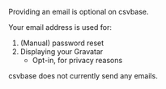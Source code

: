 <!--
title = "What is my email address used for?"
description = "Providing an email address is optional"
draft = false
created = 2024-09-08
updated = 2024-09-13
-->

Providing an email is optional on csvbase.

Your email address is used for:
1. (Manual) password reset
2. Displaying your Gravatar
   - Opt-in, for privacy reasons

csvbase does not currently send any emails.
